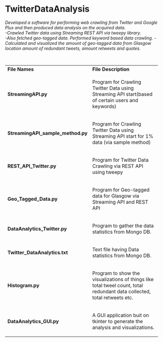 <h1>TwitterDataAnalysis</h1>
<p><i>Developed a software for performing web crawling from Twitter and
  Google Plus and then produced data analysis on the acquired data.</br>
-Crawled Twitter data using Streaming REST API via tweepy library.</br>
-Also fetched geo-tagged data. Performed keyword based data crawling.
-Calculated and visualized the amount of geo-tagged data from
Glasgow location  amount of redundant tweets, amount retweets
and quotes.
 <p><i></br>
  <table> 
  <tr>
    <td> <b>File Names</b></td>
    <td> <b>File Description</b></td>
  </tr>
  <tr>
    <td > <b>StreamingAPI.py</b></td>
    <td ><p>Program for Crawling Twitter Data using Streaming API start(based of certain users and keywords) </p></td>
  </tr>
  <tr>
    <td > <b>StreamingAPI_sample_method.py</b></td>
    <td ><p>Program for Crawling Twitter Data using Streaming API start for 1% data (via sample method) </p></td>
  </tr>
  <tr>
    <td ><b>REST_API_Twitter.py</b> </td>
    <td ><p>Program for Twitter Data Crawling via REST API using tweepy</p></td>
  </tr>
  <tr>
    <td ><b>Geo_Tagged_Data.py</b>   </td>
    <td ><p>Program for Geo-tagged data for Glasgow via Streaming API and REST API</p></td>
  </tr>
    <tr>
    <td ><b>DataAnalytics_Twitter.py</b>   </td>
    <td ><p>Program to gather the data statistics from Mongo DB.</p></td>
  </tr>
    <tr>
    <td ><b>Twitter_DataAnalytics.txt</b>   </td>
    <td ><p>Text file having Data statistics from Mongo DB.</p></td>
  </tr>
    <tr>
    <td ><b>Histogram.py </b>   </td>
    <td ><p>Program to show the visualizations of things like total tweel count, total redundant data collected, total retweets etc.</p></td>
  </tr>
    <tr>
    <td ><b>DataAnalytics_GUI.py </b>   </td>
    <td ><p>A GUI application buit on tkinter to generate the analysis and visualizations.</p></td>
  </tr>
</table>





 

